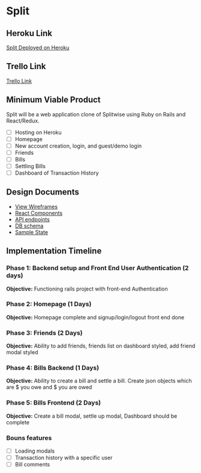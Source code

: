 # Split

## Heroku Link

[Split Deployed on Heroku](https://brian-split-app.herokuapp.com/)

## Trello Link

[Trello Link](https://trello.com/b/umf13kxN/split-app)

## Minimum Viable Product

Split will be a web application clone of Splitwise using Ruby on Rails and React/Redux.

- [ ] Hosting on Heroku
- [ ] Homepage
- [ ] New account creation, login, and guest/demo login
- [ ] Friends
- [ ] Bills
- [ ] Settling Bills
- [ ] Dashboard of Transaction History

## Design Documents
* [View Wireframes][wireframes]
* [React Components][components]
* [API endpoints][api-endpoints]
* [DB schema][schema]
* [Sample State][sample-state]


[wireframes]: /wireframes
[components]: /component_hierarchy.md
[sample-state]: /sample_state.md
[api-endpoints]: /api_endpoints.md
[schema]: /schema.md


## Implementation Timeline

### Phase 1: Backend setup and Front End User Authentication (2 days)

**Objective:** Functioning rails project with front-end Authentication

### Phase 2: Homepage (1 Days)

**Objective:** Homepage complete and signup/login/logout front end done

### Phase 3: Friends (2 Days)

**Objective:** Ability to add friends, friends list on dashboard styled, add friend modal styled

### Phase 4: Bills Backend (1 Days)

**Objective:** Ability to create a bill and settle a bill. Create json objects which are $ you owe and $ you are owed

### Phase 5: Bills Frontend (2 Days)

**Objective:** Create a bill modal, settle up modal, Dashboard should be complete

### Bouns features
- [ ] Loading modals
- [ ] Transaction history with a specific user
- [ ] Bill comments
